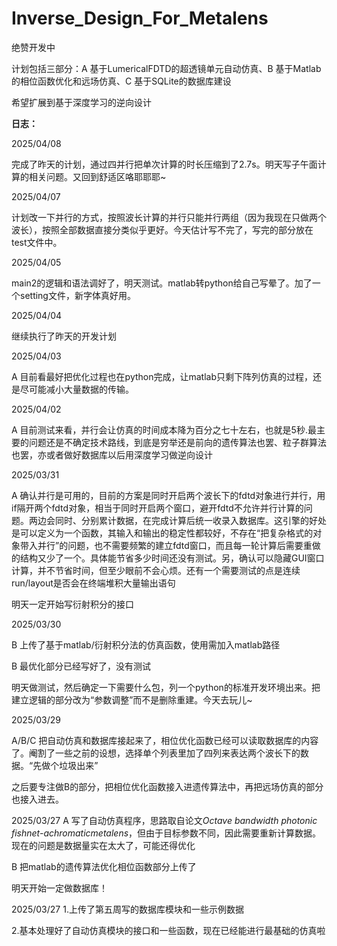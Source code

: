 # Inverse_Design_For_Metalens

绝赞开发中

计划包括三部分：A 基于LumericalFDTD的超透镜单元自动仿真、B 基于Matlab的相位函数优化和远场仿真、C 基于SQLite的数据库建设

希望扩展到基于深度学习的逆向设计

__日志：__

2025/04/08

完成了昨天的计划，通过四并行把单次计算的时长压缩到了2.7s。明天写子午面计算的相关问题。又回到舒适区咯耶耶耶~

2025/04/07

计划改一下并行的方式，按照波长计算的并行只能并行两组（因为我现在只做两个波长），按照全部数据直接分类似乎更好。今天估计写不完了，写完的部分放在test文件中。

2025/04/05

main2的逻辑和语法调好了，明天测试。matlab转python给自己写晕了。加了一个setting文件，新字体真好用。

2025/04/04

继续执行了昨天的开发计划

2025/04/03

A 目前看最好把优化过程也在python完成，让matlab只剩下阵列仿真的过程，还是尽可能减小大量数据的传输。

2025/04/02

A 目前测试来看，并行会让仿真的时间成本降为百分之七十左右，也就是5秒.最主要的问题还是不确定技术路线，到底是穷举还是前向的遗传算法也罢、粒子群算法也罢，亦或者做好数据库以后用深度学习做逆向设计

2025/03/31

A 确认并行是可用的，目前的方案是同时开启两个波长下的fdtd对象进行并行，用if隔开两个fdtd对象，相当于同时开启两个窗口，避开fdtd不允许并行计算的问题。两边会同时、分别累计数据，在完成计算后统一收录入数据库。这引擎的好处是可以定义为一个函数，其输入和输出的稳定性都较好，不存在“把复杂格式的对象带入并行”的问题，也不需要频繁的建立fdtd窗口，而且每一轮计算后需要重做的结构又少了一个。具体能节省多少时间还没有测试。另，确认可以隐藏GUI窗口计算，并不节省时间，但至少眼前不会心烦。还有一个需要测试的点是连续run/layout是否会在终端堆积大量输出语句

明天一定开始写衍射积分的接口

2025/03/30

B 上传了基于matlab/衍射积分法的仿真函数，使用需加入matlab路径

B 最优化部分已经写好了，没有测试

明天做测试，然后确定一下需要什么包，列一个python的标准开发环境出来。把建立逻辑的部分改为“参数调整”而不是删除重建。今天去玩儿~

2025/03/29

A/B/C 把自动仿真和数据库接起来了，相位优化函数已经可以读取数据库的内容了。阉割了一些之前的设想，选择单个列表里加了四列来表达两个波长下的数据。“先做个垃圾出来”

之后要专注做B的部分，把相位优化函数接入进遗传算法中，再把远场仿真的部分也接入进去。

2025/03/27
A 写了自动仿真程序，思路取自论文*Octave bandwidth photonic fishnet-achromaticmetalens*，但由于目标参数不同，因此需要重新计算数据。现在的问题是数据量实在太大了，可能还得优化

B 把matlab的遗传算法优化相位函数部分上传了

明天开始一定做数据库！

2025/03/27
1.上传了第五周写的数据库模块和一些示例数据

2.基本处理好了自动仿真模块的接口和一些函数，现在已经能进行最基础的仿真啦